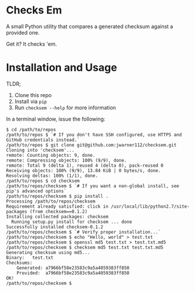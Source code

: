 # Checks Em

A small Python utility that compares a generated checksum against a provided one.

Get it? It checks 'em.

# Installation and Usage

TLDR;

1. Clone this repo
2. Install via `pip`
3. Run `checksem --help` for more information

In a terminal window, issue the following:

```
$ cd /path/to/repos
/path/to/repos $ `# If you don't have SSH configured, use HTTPS and GitHub credentials instead.`
/path/to/repos $ git clone git@github.com:jwarner112/checksem.git
Cloning into 'checksem'...
remote: Counting objects: 9, done.
remote: Compressing objects: 100% (9/9), done.
remote: Total 9 (delta 1), reused 4 (delta 0), pack-reused 0
Receiving objects: 100% (9/9), 13.84 KiB | 0 bytes/s, done.
Resolving deltas: 100% (1/1), done.
/path/to/repos $ cd checksem
/path/to/repos/checksem $ `# If you want a non-global install, see pip's advanced options`
/path/to/repos/checksem $ pip install .
Processing /path/to/repos/checksem
Requirement already satisfied: click in /usr/local/lib/python2.7/site-packages (from checksem==0.1.2)
Installing collected packages: checksem
  Running setup.py install for checksem ... done
Successfully installed checksem-0.1.2
/path/to/repos/checksem $ `# Verify proper installation...`
/path/to/repos/checksem $ echo "Hello, world" > test.txt
/path/to/repos/checksem $ openssl md5 test.txt > test.txt.md5
/path/to/repos/checksem $ checksem md5 test.txt test.txt.md5
Generating checksum using md5...
Binary:   test.txt
Checksums:
    Generated: a7966bf58e23583c9a5a4059383ff850
    Provided:  a7966bf58e23583c9a5a4059383ff850
OK!
/path/to/repos/checksem $
```
